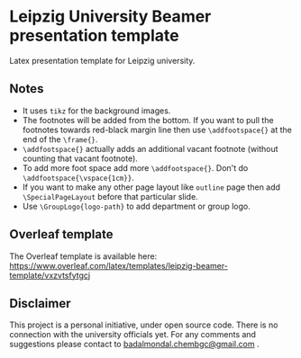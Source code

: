 # Leipzig University Beamer presentation template
Latex presentation template for Leipzig university.

## Notes
* It uses `tikz` for the background images.
* The footnotes will be added from the bottom. If you want to pull the footnotes towards red-black margin line then use `\addfootspace{}` at the end of the `\frame{}`.
* `\addfootspace{}` actually adds an additional vacant footnote (without counting that vacant footnote).
* To add more foot space add more `\addfootspace{}`. Don't do `\addfootspace{\vspace{1cm}}`.
* If you want to make any other page layout like `outline` page then add `\SpecialPageLayout` before that particular slide.
* Use `\GroupLogo{logo-path}` to add department or group logo.

## Overleaf template
The Overleaf template is available here:
https://www.overleaf.com/latex/templates/leipzig-beamer-template/vxzvtsfytgcj

## Disclaimer
This project is a personal initiative, under open source code. There is no connection with the university officials yet. For any comments and suggestions please contact to badalmondal.chembgc@gmail.com .
